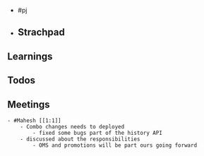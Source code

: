 - #pj
- ## Strachpad
## Learnings
## Todos
## Meetings
	- #Mahesh [[1:1]]
		- Combo changes needs to deployed
			- fixed some bugs part of the history API
		- discussed about the responsibilities
			- OMS and promotions will be part ours going forward